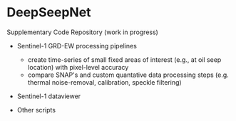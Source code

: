 # DeepSeepNet
Supplementary Code Repository (work in progress)

- Sentinel-1 GRD-EW processing pipelines 
    - create time-series of small fixed areas of interest (e.g., at oil seep location) with pixel-level accuracy
    - compare SNAP's and custom quantative data processing steps (e.g. thermal noise-removal, calibration, speckle filtering)

- Sentinel-1 dataviewer

- Other scripts
